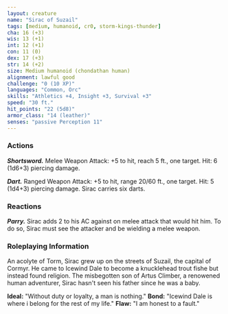 ```yaml
---
layout: creature
name: "Sirac of Suzail"
tags: [medium, humanoid, cr0, storm-kings-thunder]
cha: 16 (+3)
wis: 13 (+1)
int: 12 (+1)
con: 11 (0)
dex: 17 (+3)
str: 14 (+2)
size: Medium humanoid (chondathan human)
alignment: lawful good
challenge: "0 (10 XP)"
languages: "Common, Orc"
skills: "Athletics +4, Insight +3, Survival +3"
speed: "30 ft."
hit_points: "22 (5d8)"
armor_class: "14 (leather)"
senses: "passive Perception 11"
---
```


### Actions

***Shortsword.*** Melee Weapon Attack: +5 to hit, reach 5 ft., one target. Hit: 6 (1d6+3) piercing  damage.

***Dart.*** Ranged Weapon Attack: +5 to hit, range 20/60 ft., one target. Hit: 5 (1d4+3) piercing damage. Sirac carries six darts.

### Reactions

***Parry.*** Sirac adds 2 to his AC against on melee attack that would hit him. To do so, Sirac must see the attacker and be wielding a melee weapon.

### Roleplaying Information
An acolyte of Torm, Sirac grew up on the streets of Suzail, the capital of Cormyr. He came to Icewind Dale to become a knucklehead trout fishe but instead found religion. The misbegotten son of Artus Climber, a renowened human adventurer, Sirac hasn't seen his father since he was a baby.

**Ideal:** "Without duty or loyalty, a man is nothing."
**Bond:** "Icewind Dale is where i belong for the rest of my life."
**Flaw:** "I am honest to a fault."
